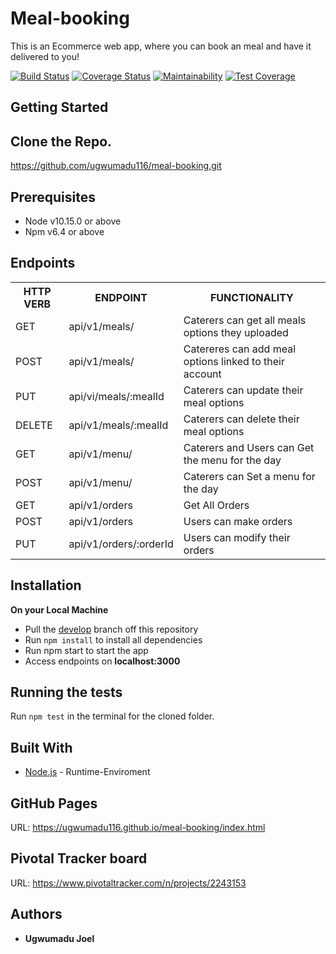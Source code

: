 # Meal-booking
This is an Ecommerce web app, where you can book an meal and have it delivered to you!


[![Build Status](https://travis-ci.com/ugwumadu116/meal-booking.svg?branch=develop)](https://travis-ci.com/ugwumadu116/meal-booking)
[![Coverage Status](https://coveralls.io/repos/github/ugwumadu116/meal-booking/badge.svg?branch=develop)](https://coveralls.io/github/ugwumadu116/meal-booking?branch=develop)
[![Maintainability](https://api.codeclimate.com/v1/badges/f949e3c7d0af936134c9/maintainability)](https://codeclimate.com/github/ugwumadu116/meal-booking/maintainability)
[![Test Coverage](https://api.codeclimate.com/v1/badges/f949e3c7d0af936134c9/test_coverage)](https://codeclimate.com/github/ugwumadu116/meal-booking/test_coverage)

## Getting Started
Clone the Repo.
-------------
https://github.com/ugwumadu116/meal-booking.git

## Prerequisites
* Node v10.15.0 or above
* Npm v6.4 or above

## Endpoints
<table>
<tr>
    <th>HTTP VERB</th>
	<th>ENDPOINT</th>
	<th>FUNCTIONALITY</th>
</tr>
<tr>
	<td>GET</td>
	<td>api/v1/meals/</td> 
	<td>Caterers can get all meals options they uploaded</td>
</tr>
<tr>
	<td>POST</td>
	<td>api/v1/meals/</td> 
	<td>Catereres can add meal options linked to their account</td>
</tr>
<tr>
	<td>PUT</td>
	<td>api/vi/meals/:mealId</td> 
	<td>Caterers can update their meal options</td>
</tr>
<tr>
	<td>DELETE</td>
	<td>api/v1/meals/:mealId</td> 
	<td>Caterers can delete their meal options</td>
</tr>
<tr>
	<td>GET</td>
	<td>api/v1/menu/</td> 
	<td>Caterers and Users can Get the menu for the day </td>
</tr>
<tr>
	<td>POST</td>
	<td>api/v1/menu/</td> 
	<td>Caterers can Set a menu for the day</td>
</tr>
<tr>
	<td>GET</td>
	<td>api/v1/orders</td> 
	<td>Get All Orders</td>
</tr>
<tr>
	<td>POST</td>
	<td>api/v1/orders</td> 
	<td>Users can make orders</td>
</tr>
<tr>
	<td>PUT</td>
	<td>api/v1/orders/:orderId</td> 
	<td>Users can modify their orders</td>
</tr>
</table>

## Installation
**On your Local Machine**
- Pull the [develop](https://github.com/ugwumadu116/meal-booking.git) branch off this repository
- Run `npm install` to install all dependencies
- Run npm start to start the app
- Access endpoints on **localhost:3000**
## Running the tests
Run `npm test` in the terminal for the cloned folder.
## Built With
* [Node.js](http://www.nodejs.org/) - Runtime-Enviroment


## GitHub Pages
URL: https://ugwumadu116.github.io/meal-booking/index.html

## Pivotal Tracker board
URL:  https://www.pivotaltracker.com/n/projects/2243153

## Authors
* **Ugwumadu Joel**